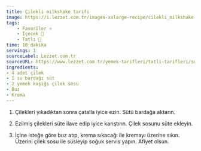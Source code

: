 ```yaml
---
title: Çilekli milkshake tarifi
image: https://i.lezzet.com.tr/images-xxlarge-recipe/cilekli_milkshake-5454d294-dd4b-4c87-a53e-bfb0f728522e.jpg
tags:
    - Favoriler ⭐
    - İçecek 🥤
    - Tatlı 🍰
time: 10 dakika
servings: 1
sourceLabel: Lezzet.com.tr
sourceURL: https://www.lezzet.com.tr/yemek-tarifleri/tatli-tarifleri/sutlu-tatlilar/cilekli-milkshake-471817
ingredients:
- 4 adet çilek
- 1 su bardağı süt
- 2 yemek kaşığı çilek sosu
- Buz
- Krema
---
```


1. Çilekleri yıkadıktan sonra çatalla iyice ezin. Sütü bardağa aktarın.

2. Ezilmiş çilekleri süte ilave edip iyice karıştırın. Çilek sosunu süte ekleyin.

3. İçine isteğe göre buz atıp, krema sıkacağı ile kremayı üzerine sıkın. Üzerini çilek sosu ile süsleyip soğuk servis yapın. Afiyet olsun.
